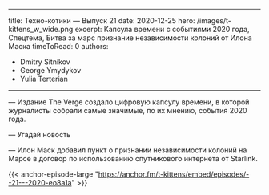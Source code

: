
---
title: Техно-котики — Выпуск 21
date: 2020-12-25
hero: /images/t-kittens_w_wide.png
excerpt: Капсула времени с событиями 2020 года, Спецтема, Битва за марс признание независимости колоний от Илона Маска
timeToRead: 0
authors:
  - Dmitry Sitnikov
  - George Ymydykov
  - Yulia Terterian
---

— Издание The Verge создало цифровую капсулу времени, в которой журналисты собрали самые значимые, по их мнению, события 2020 года.

— Угадай новость

— Илон Маск добавил пункт о признании независимости колоний на Марсе в договор по использованию спутникового интернета от Starlink. 


{{< anchor-episode-large "https://anchor.fm/t-kittens/embed/episodes/--21---2020-eo8a1a" >}}
